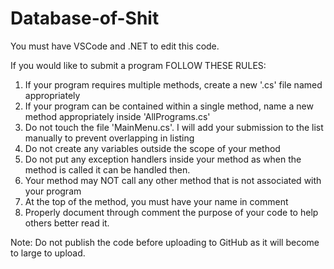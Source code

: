 # Database-of-Shit

You must have VSCode and .NET to edit this code.

If you would like to submit a program FOLLOW THESE RULES:
1. If your program requires multiple methods, create a new '.cs' file named appropriately
2. If your program can be contained within a single method, name a new method appropriately inside 'AllPrograms.cs'
3. Do not touch the file 'MainMenu.cs'. I will add your submission to the list manually to prevent overlapping in listing
4. Do not create any variables outside the scope of your method
5. Do not put any exception handlers inside your method as when the method is called it can be handled then.
6. Your method may NOT call any other method that is not associated with your program
7. At the top of the method, you must have your name in comment
8. Properly document through comment the purpose of your code to help others better read it.

Note: Do not publish the code before uploading to GitHub as it will become to large to upload.
